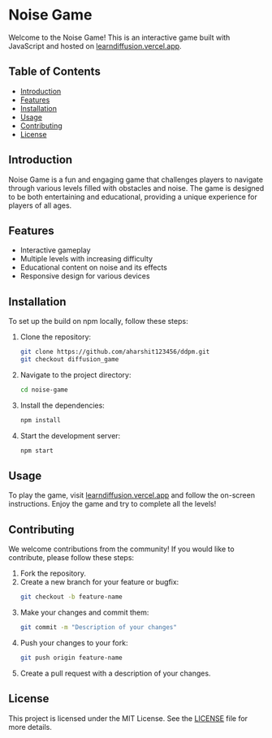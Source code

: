 # Noise Game

Welcome to the Noise Game! This is an interactive game built with JavaScript and hosted on [learndiffusion.vercel.app](https://learndiffusion.vercel.app).

## Table of Contents

- [Introduction](#introduction)
- [Features](#features)
- [Installation](#installation)
- [Usage](#usage)
- [Contributing](#contributing)
- [License](#license)

## Introduction

Noise Game is a fun and engaging game that challenges players to navigate through various levels filled with obstacles and noise. The game is designed to be both entertaining and educational, providing a unique experience for players of all ages.

## Features

- Interactive gameplay
- Multiple levels with increasing difficulty
- Educational content on noise and its effects
- Responsive design for various devices

## Installation

To set up the build on npm locally, follow these steps:

1. Clone the repository:
    ```bash
    git clone https://github.com/aharshit123456/ddpm.git
    git checkout diffusion_game
    ```
2. Navigate to the project directory:
    ```bash
    cd noise-game
    ```
3. Install the dependencies:
    ```bash
    npm install
    ```
4. Start the development server:
    ```bash
    npm start
    ```

## Usage

To play the game, visit [learndiffusion.vercel.app](https://learndiffusion.vercel.app) and follow the on-screen instructions. Enjoy the game and try to complete all the levels!

## Contributing

We welcome contributions from the community! If you would like to contribute, please follow these steps:

1. Fork the repository.
2. Create a new branch for your feature or bugfix:
    ```bash
    git checkout -b feature-name
    ```
3. Make your changes and commit them:
    ```bash
    git commit -m "Description of your changes"
    ```
4. Push your changes to your fork:
    ```bash
    git push origin feature-name
    ```
5. Create a pull request with a description of your changes.

## License

This project is licensed under the MIT License. See the [LICENSE](LICENSE) file for more details.
